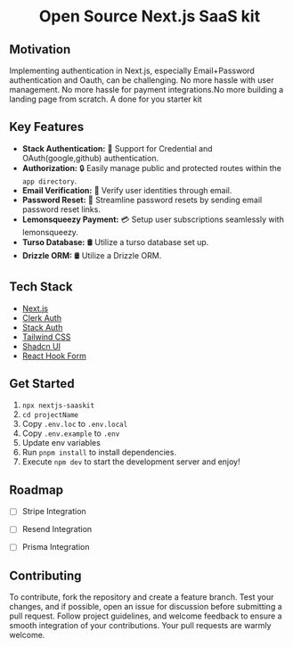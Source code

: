 <h1 align="center">Open Source Next.js SaaS kit</h1>
<!-- 
![](https://img.shields.io/badge/contributors-1-white)
![](https://img.shields.io/badge/commits-20-white)
![](https://img.shields.io/badge/test%20coverage-96%25-brightgreen)
![](https://img.shields.io/badge/open%20source-true-brightgree) -->

## Motivation

Implementing authentication in Next.js, especially Email+Password authentication and Oauth, can be challenging. 
No more hassle with user management. No more hassle for payment integrations.No more building a landing page from scratch.
A done for you starter kit


## Key Features

- **Stack Authentication:** 💼 Support for Credential and OAuth(google,github) authentication.
- **Authorization:** 🔒 Easily manage public and protected routes within the `app directory`.
- **Email Verification:** 📧 Verify user identities through email.
- **Password Reset:** 🔑 Streamline password resets by sending email password reset links.
- **Lemonsqueezy Payment:** 💳 Setup user subscriptions seamlessly with lemonsqueezy.
- **Turso Database:** 🛢️ Utilize a turso database set up.
- **Drizzle ORM:** 🛢️ Utilize a Drizzle ORM.

## Tech Stack

- [Next.js](https://nextjs.org)
- [Clerk Auth](https://clerk.com/)
- [Stack Auth](https://stack-auth.com/)
- [Tailwind CSS](https://tailwindcss.com)
- [Shadcn UI](https://ui.shadcn.com/)
- [React Hook Form](https://www.react-hook-form.com/)

## Get Started

1. `npx nextjs-saaskit`
2. `cd projectName`
3. Copy `.env.loc` to `.env.local`
4. Copy `.env.example` to `.env`
5. Update env variables
6. Run `pnpm install` to install dependencies.
7. Execute `npm dev` to start the development server and enjoy!

## Roadmap

- [ ] Stripe Integration
- [ ] Resend Integration
- [ ] Prisma Integration


## Contributing

To contribute, fork the repository and create a feature branch. Test your changes, and if possible, open an issue for discussion before submitting a pull request. Follow project guidelines, and welcome feedback to ensure a smooth integration of your contributions. Your pull requests are warmly welcome.
